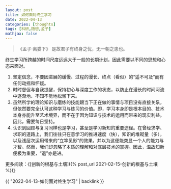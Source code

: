 ```yaml
---
layout: post
title: 如何面对终生学习
date: 2022-04-13
categories: [thoughts]
tags: [科研,随想,孟子]
mathjax: false
---
```


> 《孟子·离娄下》 是故君子有终身之忧，无一朝之患也。

终生学习所跨越的时间尺度远远大于一般的长期计划，因此需要以不同的思想和心态来面对。

1. 坚定信念，不要因进展的缓慢、过程的漫长、终点（看似）的“遥不可及”而有任何动摇和怀疑。
2. 时时督促与自我提醒，保持初心与深度工作的状态，以防止在漫长的时间河流中逐渐地、不知不觉地松懈下来。
3. 虽然所学的理论知识与磨练的技能跟当下正在做的事情与项目没有直接关系，但依然要完全认可这种学习与练习的价值。即，学习本身即是根本目的、技术本身亦能升至艺术境界，而不在于因为知识与技术的运用而带来的现实利益。因此，需要每日坚持。
4. 认识到回顾与复习同样也是学习，甚至是学习新知的重要途径。在曾经求学、求职的道路上，我们往往只在意学习的推进速度（快），知识的堆砌量（多），以及浅层次运用带来的“立竿见影”的效果，并以为这便能突显一个人的能力与才智。然而，我们却忽略了本质的理解和对底层技术的掌握。因此，温故知新便极为重要，“退”亦是进。

更多阅读：《[创新的根基与土壤]({% post_url 2021-02-15-创新的根基与土壤 %})》

{{ "2022-04-13-如何面对终生学习" | backlink }}
